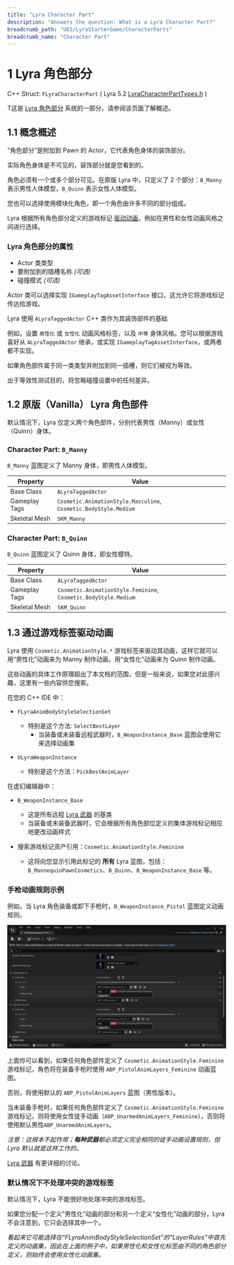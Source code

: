 ```yaml
---
title: "Lyra Character Part"
description: "Answers the question: What is a Lyra Character Part?"
breadcrumb_path: "UE5/LyraStarterGame/CharacterParts"
breadcrumb_name: "Character Part"
---
```


# 1 Lyra 角色部分

C++ Struct: `FLyraCharacterPart`
( Lyra 5.2
[LyraCharacterPartTypes.h](https://github.com/EpicGames/UnrealEngine/blob/5.2/Samples/Games/Lyra/Source/LyraGame/Cosmetics/LyraCharacterPartTypes.h)
)

T这是 [Lyra 角色部分](/UE5/LyraStarterGame/CharacterParts/) 系统的一部分，请参阅该页面了解概述。


## 1.1 概念概述
“角色部分”是附加到 Pawn 的 Actor，它代表角色身体的装饰部分。

实际角色身体是不可见的，装饰部分就是您看到的。

角色必须有一个或多个部分可见。在原版 Lyra 中，只定义了 2 个部分：`B_Manny` 表示男性人体模型，`B_Quinn` 表示女性人体模型。

您也可以选择使用模块化角色，即一个角色由许多不同的部分组成。

Lyra 根据所有角色部分定义的游戏标记 [驱动动画](#Animation)，例如在男性和女性动画风格之间进行选择。


### Lyra 角色部分的属性

- Actor 类类型
- 要附加到的插槽名称 *(可选)*
- 碰撞模式 *(可选)*

Actor 类可以选择实现 `IGameplayTagAssetInterface` 接口，这允许它将游戏标记传达给游戏。

Lyra 使用 `ALyraTaggedActor` C++ 类作为其装饰部件的基础

例如，设置 `男性化` 或 `女性化` 动画风格标签，以及 `中等` 身体风格。您可以根据游戏喜好从 `ALyraTaggedActor` 继承，或实现 `IGameplayTagAssetInterface`，或两者都不实现。

如果角色部件属于同一类类型并附加到同一插槽，则它们被视为等效。

出于等效性测试目的，将忽略碰撞设置中的任何差异。


## 1.2 原版（Vanilla） Lyra 角色部件

默认情况下，Lyra 仅定义两个角色部件，分别代表男性（Manny）或女性（Quinn）身体。

### Character Part: `B_Manny`

`B_Manny` 蓝图定义了 Manny 身体，即男性人体模型。

| Property      | Value                                                            |
|---------------|------------------------------------------------------------------|
| Base Class    | `ALyraTaggedActor`                                               |
| Gameplay Tags | `Cosmetic.AnimationStyle.Masculine`, `Cosmetic.BodyStyle.Medium` |
| Skeletal Mesh | `SKM_Manny`                                                      |


### Character Part: `B_Quinn`

`B_Quinn` 蓝图定义了 Quinn 身体，即女性模特。

| Property      | Value                                                           |
|---------------|-----------------------------------------------------------------|
| Base Class    | `ALyraTaggedActor`                                              |
| Gameplay Tags | `Cosmetic.AnimationStyle.Feminine`, `Cosmetic.BodyStyle.Medium` |
| Skeletal Mesh | `SKM_Quinn`                                                     |


<a id='Animation'></a>
## 1.3 通过游戏标签驱动动画
Lyra 使用 `Cosmetic.AnimationStyle.*` 游戏标签来驱动其动画，这样它就可以用“男性化”动画来为 Manny 制作动画，用“女性化”动画来为 Quinn 制作动画。

这些动画的具体工作原理超出了本文档的范围，但是一般来说，如果您对此感兴趣，这里有一些内容供您搜索。

在您的 C++ IDE 中：
- `FLyraAnimBodyStyleSelectionSet`
  - 特别是这个方法: `SelectBestLayer`
    - 当装备或未装备远程武器时，`B_WeaponInstance_Base` 蓝图会使用它来选择动画集

- `ULyraWeaponInstance`
  - 特别是这个方法：`PickBestAnimLayer`


在虚幻编辑器中：
- `B_WeaponInstance_Base`
  - 这是所有远程 [Lyra 武器](/UE5/LyraStarterGame/Weapons/) 的基类
  - 当装备或未装备武器时，它会根据所有角色部位定义的集体游戏标记相应地更改动画样式

- 搜索游戏标记资产引用：`Cosmetic.AnimationStyle.Feminine`
  - 这将向您显示引用此标记的 **所有** Lyra 蓝图，包括： `B_MannequinPawnCosmetics`、`B_Quinn`、`B_WeaponInstance_Base` 等。

### 手枪动画规则示例

例如，当 Lyra 角色装备或卸下手枪时，`B_WeaponInstance_Pistol` 蓝图定义动画规则。

[![B_WeaponInstance_Pistol 动画规则](./screenshots/PistolAnimationRules.png)](./screenshots/PistolAnimationRules.png)

上面你可以看到，如果任何角色部件定义了 `Cosmetic.AnimationStyle.Feminine`游戏标记，角色将在装备手枪时使用 `ABP_PistolAnimLayers_Feminine` 动画蓝图。

否则，将使用默认的 `ABP_PistolAnimLayers` 蓝图（男性版本）。

当未装备手枪时，如果任何角色部件定义了 `Cosmetic.AnimationStyle.Feminine`游戏标记，则将使用女性徒手动画（`ABP_UnarmedAnimLayers_Feminine`），否则将使用默认男性`ABP_UnarmedAnimLayers`。

*注意：这根本不起作用；**每种武器**都必须定义完全相同的徒手动画设置规则，但 Lyra 默认就是这样工作的。*

[Lyra 武器](/UE5/LyraStarterGame/Weapons/) 有更详细的讨论。

### 默认情况下不处理冲突的游戏标签

默认情况下，Lyra 不能很好地处理冲突的游戏标签。

如果您分配一个定义“男性化”动画的部分和另一个定义“女性化”动画的部分，Lyra 不会注意到，它只会选择其中一个。

*看起来它可能选择在“FLyraAnimBodyStyleSelectionSet”的“LayerRules”中首先定义的动画集，因此在上面的例子中，如果男性化和女性化标签由不同的角色部分定义，则始终会使用女性化动画集。*
